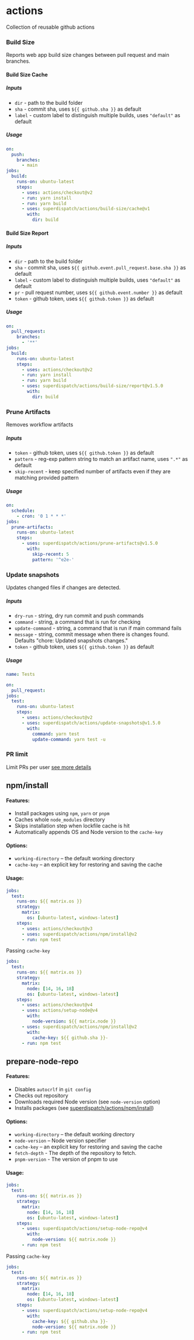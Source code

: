 # actions

Collection of reusable github actions

### Build Size

Reports web app build size changes between pull request and main branches.

#### Build Size Cache

##### Inputs

- `dir` - path to the build folder
- `sha` - commit sha, uses `${{ github.sha }}` as default
- `label` - custom label to distinguish multiple builds, uses `"default"` as default

##### Usage

```yml
on:
  push:
    branches:
      - main
jobs:
  build:
    runs-on: ubuntu-latest
    steps:
      - uses: actions/checkout@v2
      - run: yarn install
      - run: yarn build
      - uses: superdispatch/actions/build-size/cache@v1
        with:
          dir: build
```

#### Build Size Report

##### Inputs

- `dir` - path to the build folder
- `sha` - commit sha, uses `${{ github.event.pull_request.base.sha }}` as default
- `label` - custom label to distinguish multiple builds, uses `"default"` as default
- `pr` - pull request number, uses `${{ github.event.number }}` as default
- `token` - github token, uses `${{ github.token }}` as default

##### Usage

```yml
on:
  pull_request:
    branches:
      - '**'
jobs:
  build:
    runs-on: ubuntu-latest
    steps:
      - uses: actions/checkout@v2
      - run: yarn install
      - run: yarn build
      - uses: superdispatch/actions/build-size/report@v1.5.0
        with:
          dir: build
```

### Prune Artifacts

Removes workflow artifacts

##### Inputs

- `token` - github token, uses `${{ github.token }}` as default
- `pattern` - reg-exp pattern string to match an artifact name, uses `".*"` as default
- `skip-recent` - keep specified number of artifacts even if they are matching provided pattern

##### Usage

```yml
on:
  schedule:
    - cron: '0 1 * * *'
jobs:
  prune-artifacts:
    runs-on: ubuntu-latest
    steps:
      - uses: superdispatch/actions/prune-artifacts@v1.5.0
        with:
          skip-recent: 5
          pattern: '^e2e-'
```

### Update snapshots

Updates changed files if changes are detected.

##### Inputs

- `dry-run` - string, dry run commit and push commands
- `command` - string, a command that is run for checking
- `update-command` - string, a command that is run if main command fails
- `message` - string, commit message when there is changes found. Defaults "chore: Updated snapshots changes."
- `token` - github token, uses `${{ github.token }}` as default

##### Usage

```yml
name: Tests

on:
  pull_request:
jobs:
  test:
    runs-on: ubuntu-latest
    steps:
      - uses: actions/checkout@v2
      - uses: superdispatch/actions/update-snapshots@v1.5.0
        with:
          command: yarn test
          update-command: yarn test -u
```

### PR limit

Limit PRs per user [see more details](pr-limit/README.md)

## npm/install

#### Features:

- Install packages using `npm`, `yarn` or `pnpm`
- Caches whole `node_modules` directory
- Skips installation step when lockfile cache is hit
- Automatically appends OS and Node version to the `cache-key`

#### Options:

- `working-directory` – the default working directory
- `cache-key` – an explicit key for restoring and saving the cache

#### Usage:

```yaml
jobs:
  test:
    runs-on: ${{ matrix.os }}
    strategy:
      matrix:
        os: [ubuntu-latest, windows-latest]
    steps:
      - uses: actions/checkout@v3
      - uses: superdispatch/actions/npm/install@v2
      - run: npm test
```

Passing `cache-key`

```yaml
jobs:
  test:
    runs-on: ${{ matrix.os }}
    strategy:
      matrix:
        node: [14, 16, 18]
        os: [ubuntu-latest, windows-latest]
    steps:
      - uses: actions/checkout@v4
      - uses: actions/setup-node@v4
        with:
          node-version: ${{ matrix.node }}
      - uses: superdispatch/actions/npm/install@v2
        with:
          cache-key: ${{ github.sha }}-
      - run: npm test
```

## prepare-node-repo

#### Features:

- Disables `autocrlf` in `git config`
- Checks out repository
- Downloads required Node version (see `node-version` option)
- Installs packages (see [superdispatch/actions/npm/install](https://github.com/superdispatch/actions#npminstall))

#### Options:

- `working-directory` – the default working directory
- `node-version` – Node version specifier
- `cache-key` – an explicit key for restoring and saving the cache
- `fetch-depth` - The depth of the repository to fetch.
- `pnpm-version` - The version of pnpm to use

#### Usage:

```yaml
jobs:
  test:
    runs-on: ${{ matrix.os }}
    strategy:
      matrix:
        node: [14, 16, 18]
        os: [ubuntu-latest, windows-latest]
    steps:
      - uses: superdispatch/actions/setup-node-repo@v4
        with:
          node-version: ${{ matrix.node }}
      - run: npm test
```

Passing `cache-key`

```yaml
jobs:
  test:
    runs-on: ${{ matrix.os }}
    strategy:
      matrix:
        node: [14, 16, 18]
        os: [ubuntu-latest, windows-latest]
    steps:
      - uses: superdispatch/actions/setup-node-repo@v4
        with:
          cache-key: ${{ github.sha }}-
          node-version: ${{ matrix.node }}
      - run: npm test
```
